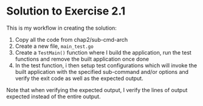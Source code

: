 # Solution to Exercise 2.1

This is my workflow in creating the solution:

1. Copy all the code from chap2/sub-cmd-arch
2. Create a new file, `main_test.go`
3. Create a `TestMain()` function where I build the application, run the test functions and remove the built application once done
4. In the test function, i then setup test configurations which will invoke the built application with the specified
   sub-command and/or options and verify the exit code as well as the expected output.

Note that when verifying the expected output, I verify the lines of output expected instead of the entire
output.